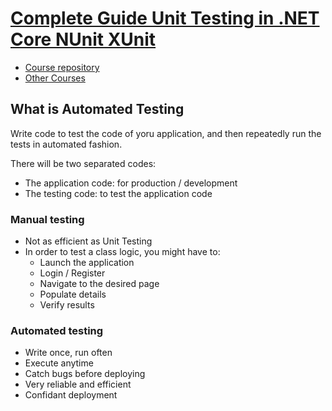 # [Complete Guide Unit Testing in .NET Core NUnit XUnit](https://www.udemy.com/course/complete-guide-to-unit-testing-in-net-core-nunit-xunit/) #

- [Course repository](https://github.com/bhrugen/Sparky)
- [Other Courses](https://www.dotnetmastery.com/#course)

## What is Automated Testing ##

Write code to test the code of yoru application, and then repeatedly run the
tests in automated fashion.

There will be two separated codes:

- The application code: for production / development
- The testing code: to test the application code

### Manual testing ###

- Not as efficient as Unit Testing
- In order to test a class logic, you might have to:
  - Launch the application
  - Login / Register
  - Navigate to the desired page
  - Populate details
  - Verify results

### Automated testing ###

- Write once, run often
- Execute anytime
- Catch bugs before deploying
- Very reliable and efficient
- Confidant deployment
